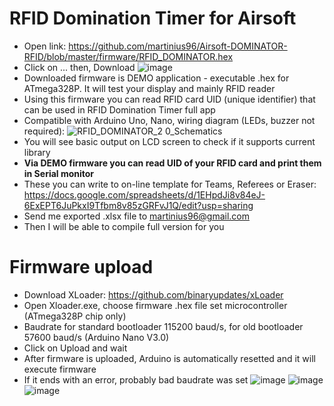 # RFID Domination Timer for Airsoft
* Open link: https://github.com/martinius96/Airsoft-DOMINATOR-RFID/blob/master/firmware/RFID_DOMINATOR.hex
* Click on ... then, Download
![image](https://github.com/martinius96/Airsoft-DOMINATOR-RFID/assets/14253034/fa148ef1-d3ce-43cc-b4db-3a2ba0c95624)
* Downloaded firmware is DEMO application - executable .hex for ATmega328P. It will test your display and mainly RFID reader
* Using this firmware you can read RFID card UID (unique identifier) that can be used in RFID Domination Timer full app
* Compatible with Arduino Uno, Nano, wiring diagram (LEDs, buzzer not required):
![RFID_DOMINATOR_2 0_Schematics](https://github.com/martinius96/Airsoft-DOMINATOR-RFID/assets/14253034/b89e8991-9109-4cb8-963a-dc8c8cafa119)
* You will see basic output on LCD screen to check if it supports current library
* **Via DEMO firmware you can read UID of your RFID card and print them in Serial monitor**
* These you can write to on-line template for Teams, Referees or Eraser: https://docs.google.com/spreadsheets/d/1EHpdJi8v84eJ-6ExEPT6JuPkxI9Tfbm8v85zGRFvJ1Q/edit?usp=sharing
* Send me exported .xlsx file to martinius96@gmail.com
* Then I will be able to compile full version for you 

# Firmware upload
* Download XLoader: https://github.com/binaryupdates/xLoader
* Open Xloader.exe, choose firmware .hex file set microcontroller (ATmega328P chip only)
* Baudrate for standard bootloader 115200 baud/s, for old bootloader 57600 baud/s (Arduino Nano V3.0)
* Click on Upload and wait
* After firmware is uploaded, Arduino is automatically resetted and it will execute firmware
* If it ends with an error, probably bad baudrate was set
![image](https://github.com/martinius96/Airsoft-DOMINATOR-RFID/assets/14253034/2d9a7d48-d481-4709-8518-fbe1c855f050)
![image](https://github.com/martinius96/Airsoft-DOMINATOR-RFID/assets/14253034/9846c27b-1347-4698-bc73-6e4f8c4c5041)
![image](https://github.com/martinius96/Airsoft-DOMINATOR-RFID/assets/14253034/f6d02023-83dd-4c61-9e4c-ccaf66018bd9)
